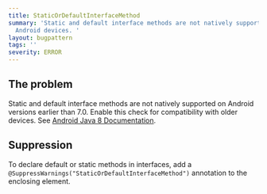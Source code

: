 ```yaml
---
title: StaticOrDefaultInterfaceMethod
summary: 'Static and default interface methods are not natively supported on older
  Android devices. '
layout: bugpattern
tags: ''
severity: ERROR
---
```


<!--
*** AUTO-GENERATED, DO NOT MODIFY ***
To make changes, edit the @BugPattern annotation or the explanation in docs/bugpattern.
-->


## The problem
Static and default interface methods are not natively supported on Android
versions earlier than 7.0. Enable this check for compatibility with older
devices. See
[Android Java 8 Documentation](https://developer.android.com/guide/platform/j8-jack.html).


## Suppression

To declare default or static methods in interfaces, add a
`@SuppressWarnings("StaticOrDefaultInterfaceMethod")` annotation to the
enclosing element.


